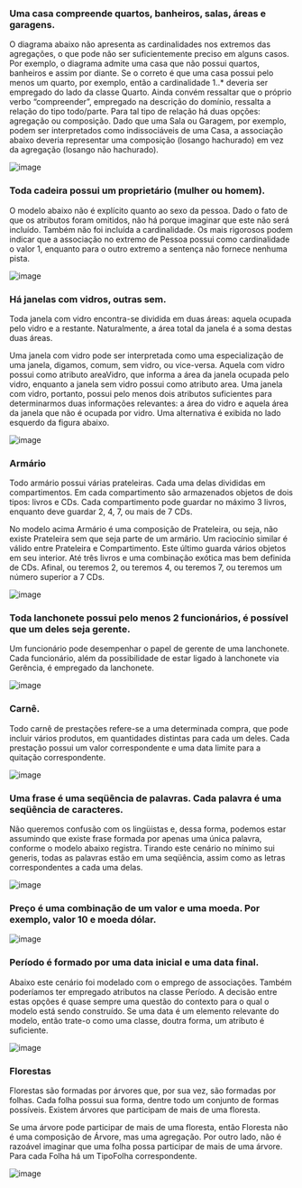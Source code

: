 ### Uma casa compreende quartos, banheiros, salas, áreas e garagens.

O diagrama abaixo não apresenta as cardinalidades nos extremos das agregações, o que pode não ser suficientemente preciso em alguns casos. Por exemplo, o diagrama admite uma casa que não possui quartos, banheiros e assim por diante. Se o correto é que uma casa possui pelo menos um quarto, por exemplo, então a cardinalidade 1..\* deveria ser empregado do lado da classe Quarto. Ainda convém ressaltar que o próprio verbo “compreender”, empregado na descrição do domínio, ressalta a relação do tipo todo/parte. Para tal tipo de relação há duas opções: agregação ou composição. Dado que uma Sala ou Garagem, por exemplo, podem ser interpretados como indissociáveis de uma Casa, a associação abaixo deveria representar uma composição (losango hachurado) em vez da agregação (losango não hachurado).

![image](https://user-images.githubusercontent.com/1735792/90349351-ec313300-e00f-11ea-9f00-26ffdff821f5.png)

### Toda cadeira possui um proprietário (mulher ou homem).

O modelo abaixo não é explícito quanto ao sexo da pessoa. Dado o fato de que os atributos foram omitidos, não há porque imaginar que este não será incluído. Também não foi incluída a cardinalidade. Os mais rigorosos podem indicar que a associação no extremo de Pessoa possui como cardinalidade o valor 1, enquanto para o outro extremo a sentença não fornece nenhuma pista.

![image](https://user-images.githubusercontent.com/1735792/90349370-fe12d600-e00f-11ea-86b2-d4356f2377c4.png)

### Há janelas com vidros, outras sem.

Toda janela com vidro encontra-se dividida em duas áreas: aquela ocupada pelo vidro e a restante. Naturalmente, a área total da janela é a soma destas duas áreas.

Uma janela com vidro pode ser interpretada como uma especialização de uma janela, digamos, comum, sem vidro, ou vice-versa. Aquela com vidro possui como atributo areaVidro, que informa a área da janela ocupada pelo vidro, enquanto a janela sem vidro possui como atributo area. Uma janela com vidro, portanto, possui pelo menos dois atributos suficientes para determinarmos duas informações relevantes: a área do vidro e aquela área da janela que não é ocupada por vidro. Uma alternativa é exibida no lado esquerdo da figura abaixo.

![image](https://user-images.githubusercontent.com/1735792/90349424-2c90b100-e010-11ea-8419-dc8340c5bb87.png)

### Armário

Todo armário possui várias prateleiras. Cada uma delas divididas em compartimentos. Em cada compartimento são armazenados objetos de dois tipos: livros e CDs. Cada compartimento pode guardar no máximo 3 livros, enquanto deve guardar 2, 4, 7, ou mais de 7 CDs.

No modelo acima Armário é uma composição de Prateleira, ou seja, não existe Prateleira sem que seja parte de um armário. Um raciocínio similar é válido entre Prateleira e Compartimento. Este último guarda vários objetos em seu interior. Até três livros e uma combinação exótica mas bem definida de CDs. Afinal, ou teremos 2, ou teremos 4, ou teremos 7, ou teremos um número superior a 7 CDs.

![image](https://user-images.githubusercontent.com/1735792/90349445-4500cb80-e010-11ea-89e8-986a9cafeb91.png)

### Toda lanchonete possui pelo menos 2 funcionários, é possível que um deles seja gerente.

Um funcionário pode desempenhar o papel de gerente de uma lanchonete. Cada funcionário, além da possibilidade de estar ligado à lanchonete via Gerência, é empregado da lanchonete.

![image](https://user-images.githubusercontent.com/1735792/90349460-534ee780-e010-11ea-9a6a-7fb0713f5c99.png)

### Carnê.

Todo carnê de prestações refere-se a uma determinada compra, que pode incluir vários produtos, em quantidades distintas para cada um deles. Cada prestação possui um valor correspondente e uma data limite para a quitação correspondente.

![image](https://user-images.githubusercontent.com/1735792/90349507-7ed1d200-e010-11ea-9315-58c56f4690cc.png)

### Uma frase é uma seqüência de palavras. Cada palavra é uma seqüência de caracteres.

Não queremos confusão com os lingüistas e, dessa forma, podemos estar assumindo que existe frase formada por apenas uma única palavra, conforme o modelo abaixo registra. Tirando este cenário no mínimo sui generis, todas as palavras estão em uma seqüência, assim como as letras correspondentes a cada uma delas.

![image](https://user-images.githubusercontent.com/1735792/90349536-9a3cdd00-e010-11ea-8ef4-90a7a978d6c6.png)

### Preço é uma combinação de um valor e uma moeda. Por exemplo, valor 10 e moeda dólar.

![image](https://user-images.githubusercontent.com/1735792/90349549-a7f26280-e010-11ea-9c57-da33ad9f2698.png)

### Período é formado por uma data inicial e uma data final.

Abaixo este cenário foi modelado com o emprego de associações. Também poderíamos ter empregado atributos na classe Período. A decisão entre estas opções é quase sempre uma questão do contexto para o qual o modelo está sendo construído. Se uma data é um elemento relevante do modelo, então trate-o como uma classe, doutra forma, um atributo é suficiente.

![image](https://user-images.githubusercontent.com/1735792/90349588-c9ebe500-e010-11ea-9ef9-00771f3f58ac.png)

### Florestas

Florestas são formadas por árvores que, por sua vez, são formadas por folhas. Cada folha possui sua forma, dentre todo um conjunto de formas possíveis. Existem árvores que participam de mais de uma floresta.

Se uma árvore pode participar de mais de uma floresta, então Floresta não é uma composição de Árvore, mas uma agregação. Por outro lado, não é razoável imaginar que uma folha possa participar de mais de uma árvore. Para cada Folha há um TipoFolha correspondente.

![image](https://user-images.githubusercontent.com/1735792/90349612-df610f00-e010-11ea-8df5-890bfea16c8b.png)
